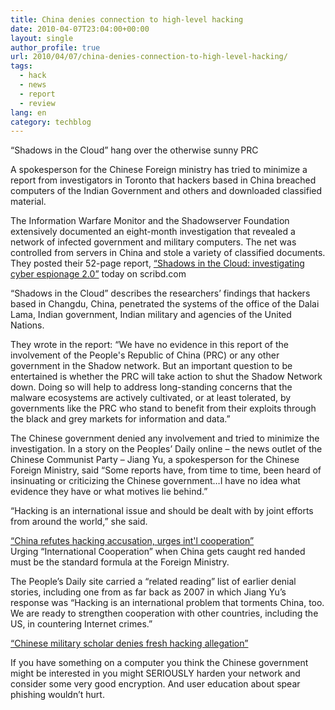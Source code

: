 ```yaml
---
title: China denies connection to high-level hacking
date: 2010-04-07T23:04:00+00:00
layout: single
author_profile: true
url: 2010/04/07/china-denies-connection-to-high-level-hacking/
tags:
  - hack
  - news
  - report
  - review
lang: en
category: techblog
---
```

<span><span>“Shadows in the Cloud” hang over the otherwise sunny PRC</span></span>

A spokesperson for the Chinese Foreign ministry has tried to minimize a report from investigators in Toronto that hackers based in China breached computers of the Indian Government and others and downloaded classified material.

The Information Warfare Monitor and the Shadowserver Foundation extensively documented an eight-month investigation that revealed a network of infected government and military computers. The net was controlled from servers in China and stole a variety of classified documents. They posted their 52-page report, <a href="http://www.scribd.com/doc/29435784/SHADOWS-IN-THE-CLOUD-Investigating-Cyber-Espionage-2-0" target="_blank">“Shadows in the Cloud: investigating cyber espionage 2.0”</a> today on scribd.com

“Shadows in the Cloud” describes the researchers’ findings that hackers based in Changdu, China, penetrated the systems of the office of the Dalai Lama, Indian government, Indian military and agencies of the United Nations.

They wrote in the report: <span>“We have no evidence in this report of the involvement of the People's Republic of China (PRC) or any other government in the Shadow network. But an important question to be entertained is whether the PRC will take action to shut the Shadow Network down. Doing so will help to address long-standing concerns that the malware ecosystems are actively cultivated, or at least tolerated, by governments like the PRC who stand to benefit from their exploits through the black and grey markets for information and data.”</span>

The Chinese government denied any involvement and tried to minimize the investigation. In a story on the Peoples’ Daily online – the news outlet of the Chinese Communist Party – Jiang Yu, a spokesperson for the Chinese Foreign Ministry, said <span>“Some reports have, from time to time, been heard of insinuating or criticizing the Chinese government&#8230;I have no idea what evidence they have or what motives lie behind.”</span>

<span>“Hacking is an international issue and should be dealt with by joint efforts from around the world,”</span> she said.

<a href="http://english.people.com.cn/90001/90776/90883/6942180.html" target="_blank">“China refutes hacking accusation, urges int'l cooperation”</a>  
Urging “International Cooperation” when China gets caught red handed must be the standard formula at the Foreign Ministry.

The People’s Daily site carried a “related reading” list of earlier denial stories, including one from as far back as 2007 in which Jiang Yu’s response was <span>“Hacking is an <span>international problem</span> that torments China, too. We are ready to <span>strengthen cooperation with other countries</span>, including the US, in countering Internet crimes.”</span>

<a href="http://english.people.com.cn/90001/90776/90883/6256023.html" target="_blank">“Chinese military scholar denies fresh hacking allegation”</a>

If you have something on a computer you think the Chinese government might be interested in you might SERIOUSLY harden your network and consider some very good encryption. And user education about spear phishing wouldn’t hurt.